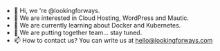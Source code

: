 - 👋 Hi, we 're @lookingforways.
- 👀 We are interested in Cloud Hosting, WordPress and Mautic.
- 🌱 We are currently learning about Docker and Kubernetes.
- 💞️ We are putting together team... stay tuned. 
- 📫 How to contact us? You can write us at hello@lookingforways.com
